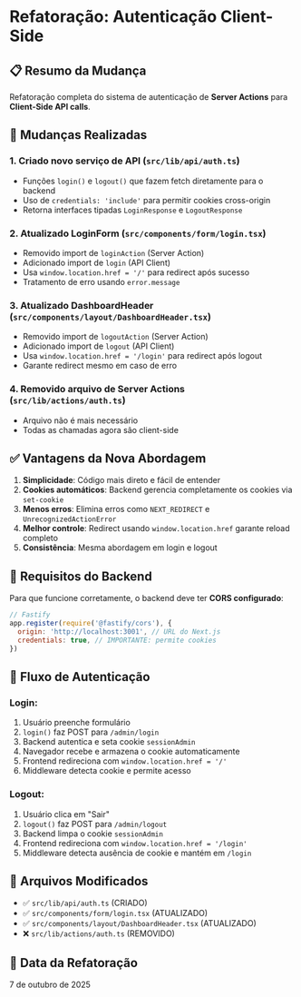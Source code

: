 # Refatoração: Autenticação Client-Side

## 📋 Resumo da Mudança

Refatoração completa do sistema de autenticação de **Server Actions** para **Client-Side API calls**.

## 🔄 Mudanças Realizadas

### 1. **Criado novo serviço de API** (`src/lib/api/auth.ts`)
- Funções `login()` e `logout()` que fazem fetch diretamente para o backend
- Uso de `credentials: 'include'` para permitir cookies cross-origin
- Retorna interfaces tipadas `LoginResponse` e `LogoutResponse`

### 2. **Atualizado LoginForm** (`src/components/form/login.tsx`)
- Removido import de `loginAction` (Server Action)
- Adicionado import de `login` (API Client)
- Usa `window.location.href = '/'` para redirect após sucesso
- Tratamento de erro usando `error.message`

### 3. **Atualizado DashboardHeader** (`src/components/layout/DashboardHeader.tsx`)
- Removido import de `logoutAction` (Server Action)
- Adicionado import de `logout` (API Client)
- Usa `window.location.href = '/login'` para redirect após logout
- Garante redirect mesmo em caso de erro

### 4. **Removido arquivo de Server Actions** (`src/lib/actions/auth.ts`)
- Arquivo não é mais necessário
- Todas as chamadas agora são client-side

## ✅ Vantagens da Nova Abordagem

1. **Simplicidade**: Código mais direto e fácil de entender
2. **Cookies automáticos**: Backend gerencia completamente os cookies via `set-cookie`
3. **Menos erros**: Elimina erros como `NEXT_REDIRECT` e `UnrecognizedActionError`
4. **Melhor controle**: Redirect usando `window.location.href` garante reload completo
5. **Consistência**: Mesma abordagem em login e logout

## 🔧 Requisitos do Backend

Para que funcione corretamente, o backend deve ter **CORS configurado**:

```javascript
// Fastify
app.register(require('@fastify/cors'), {
  origin: 'http://localhost:3001', // URL do Next.js
  credentials: true, // IMPORTANTE: permite cookies
})
```

## 📝 Fluxo de Autenticação

### Login:
1. Usuário preenche formulário
2. `login()` faz POST para `/admin/login`
3. Backend autentica e seta cookie `sessionAdmin`
4. Navegador recebe e armazena o cookie automaticamente
5. Frontend redireciona com `window.location.href = '/'`
6. Middleware detecta cookie e permite acesso

### Logout:
1. Usuário clica em "Sair"
2. `logout()` faz POST para `/admin/logout`
3. Backend limpa o cookie `sessionAdmin`
4. Frontend redireciona com `window.location.href = '/login'`
5. Middleware detecta ausência de cookie e mantém em `/login`

## 🎯 Arquivos Modificados

- ✅ `src/lib/api/auth.ts` (CRIADO)
- ✅ `src/components/form/login.tsx` (ATUALIZADO)
- ✅ `src/components/layout/DashboardHeader.tsx` (ATUALIZADO)
- ❌ `src/lib/actions/auth.ts` (REMOVIDO)

## 📅 Data da Refatoração

7 de outubro de 2025
